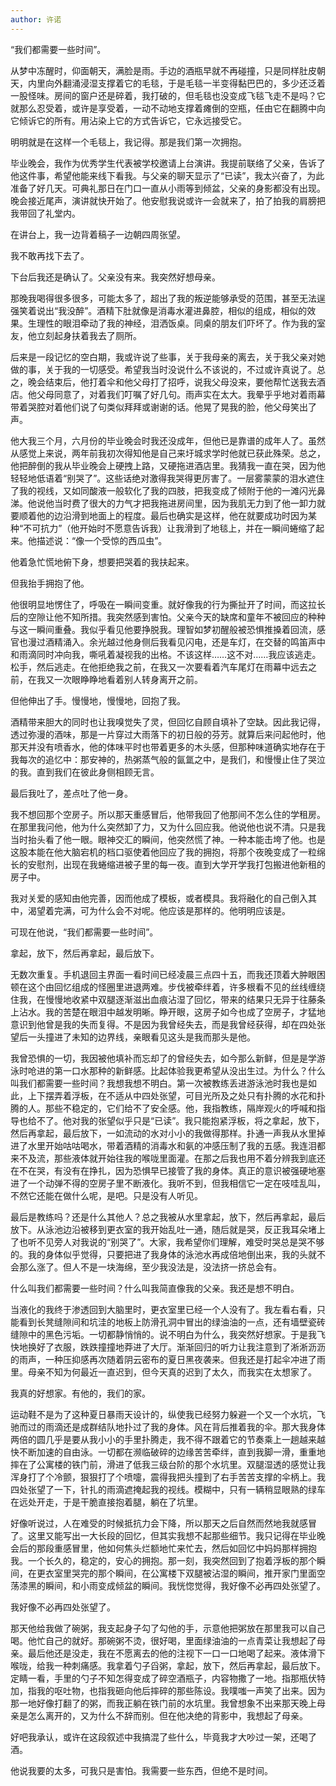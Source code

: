 ```yaml
---
author: 许诺
---
```

​“我们都需要一些时间”。 
 
​从梦中冻醒时，仰面朝天，满脸是雨。手边的酒瓶早就不再碰撞，只是同样肚皮朝天，内里向外翻涌浸湿支撑着它的毛毯，于是毛毯一半变得黏巴巴的，多少还泛着一股怪味。房间的窗户还是碎着，我打破的，但毛毯也没变成飞毯飞走不是吗？它就那么忍受着，或许是享受着，一动不动地支撑着瘫倒的空瓶，任由它在翻腾中向它倾诉它的所有。用沾染上它的方式告诉它，它永远接受它。
 
​明明就是在这样一个毛毯上，我记得。那是我们第一次拥抱。
 
​毕业晚会，我作为优秀学生代表被学校邀请上台演讲。我提前联络了父亲，告诉了他这件事，希望他能来线下看我。与父亲的聊天显示了“已读”，我太兴奋了，为此准备了好几天。可典礼那日在门口一直从小雨等到倾盆，父亲的身影都没有出现。晚会接近尾声，演讲就快开始了。他安慰我说或许一会就来了，拍了拍我的肩膀把我带回了礼堂内。
 
​在讲台上，我一边背着稿子一边朝四周张望。
 
​我不敢再找下去了。
 
​下台后我还是确认了。父亲没有来。我突然好想母亲。
 
​那晚我喝得很多很多，可能太多了，超出了我的叛逆能够承受的范围，甚至无法逞强笑着说出“我没醉”。酒精下肚就像是消毒水灌进鼻腔，相似的组成，相似的效果。生理性的眼泪牵动了我的神经，泪洒饭桌。同桌的朋友们吓坏了。作为我的室友，他立刻起身扶着我去了厕所。
 
​后来是一段记忆的空白期，我或许说了些事，关于我母亲的离去，关于我父亲对她做的事，关于我的一切感受。希望我当时没说什么不该说的，不过或许真说了。总之，晚会结束后，他打着伞和他父母打了招呼，说我父母没来，要他帮忙送我去酒店。他父母同意了，对着我们叮嘱了好几句。雨声实在太大。我晕乎乎地对着雨幕带着哭腔对着他们说了句类似拜拜或谢谢的话。他晃了晃我的脸，他父母笑出了声。
 
​他大我三个月，六月份的毕业晚会时我还没成年，但他已是靠谱的成年人了。虽然从感觉上来说，两年前我初次得知他是自己来圩城求学时他就已获此殊荣。总之，他把醉倒的我从毕业晚会上硬拽上路，又硬拖进酒店里。我猜我一直在哭，因为他轻轻地低语着“别哭了”。这些话绝对激得我哭得更厉害了。一层雾蒙蒙的泪水遮住了我的视线，又如同酸液一般软化了我的四肢，把我变成了倾附于他的一滩闪光鼻涕。他说他当时费了很大的力气才把我拖进房间里，因为我肌无力到了他一卸力就要顺着他的边沿滑到地面上的程度。最后也确实是这样，他在就要成功时因为某种“不可抗力”（他开始时不愿意告诉我）让我滑到了地毯上，并在一瞬间蜷缩了起来。他描述说：“像一个受惊的西瓜虫”。
 
​他着急忙慌地俯下身，想要把哭着的我扶起来。
 
​但我抬手拥抱了他。
 
​他很明显地愣住了，呼吸在一瞬间变重。就好像我的行为撕扯开了时间，而这拉长后的空隙让他不知所措。我突然感到害怕。父亲今天的缺席和童年不被回应的种种与这一瞬间重叠。我似乎看见他要挣脱我。理智如梦初醒般被恐惧推搡着回流，感官也漫过酒精涌入。余光越过他身侧后我看见闪电，还是车灯，在交替的鸣笛声中和雨滴同时冲向我，嘶吼着凝视我的出格。不该这样……这不对……我应该逃走。松手，然后逃走。在他拒绝我之前，在我又一次要看着汽车尾灯在雨幕中远去之前，在我又一次眼睁睁地看着别人转身离开之前。
 
​但他伸出了手。慢慢地，慢慢地，回抱了我。
 
​酒精带来胆大的同时也让我嗅觉失了灵，但回忆自顾自填补了空缺。因此我记得，透过弥漫的酒味，那是一片穿过大雨落下的初日般的芬芳。就算后来问起他时，他那天并没有喷香水，他的体味平时也带着更多的木头感，但那种味道确实地存在于我每次的追忆中：那安神的，热粥蒸气般的氤氲之中，是我们，和慢慢止住了哭泣的我。直到我们在彼此身侧相顾无言。
 
​最后我吐了，差点吐了他一身。
 
​我不想回那个空房子。所以那天重感冒后，他带我回了他那间不怎么住的学租房。在那里我问他，他为什么突然卸了力，又为什么回应我。他说他也说不清。只是我当时抬头看了他一眼。眼神交汇的瞬间，他突然慌了神。一种本能击垮了他。也是这股本能在他大脑宕机的档口驱使着他回应了我的拥抱，将那个夜晚变成了一粒绵长的安慰剂，出现在我蜷缩进被子里的每一夜。直到大学开学我打包搬进他新租的房子中。
 
​我对关爱的感知由他完善，因而他成了模板，或者模具。我将融化的自己倒入其中，渴望着完满，可为什么会不对呢。他应该是那样的。他明明应该是。
 
​可现在他说，“我们都需要一些时间”。
 
​拿起，放下，然后再拿起，最后放下。
 
​无数次重复。手机退回主界面一看时间已经凌晨三点四十五，而我还顶着大肿眼困顿在这个由回忆组成的怪圈里进退两难。步伐被牵绊着，许多根看不见的丝线缠绕住我，在慢慢地收紧中双腿逐渐滋出血痕沾湿了回忆，带来的结果只无异于往藤条上沾水。我的苦楚在眼泪中越发明晰。睁开眼，这房子如今也成了空房子，才猛地意识到他曾是我的失而复得。不是因为我曾经失去，而是我曾经获得，却在四处张望后一头撞进了未知的边界线，亲眼看见这头是我而那头是他。
 
​我曾恐惧的一切，我因被他填补而忘却了的曾经失去，如今那么新鲜，但是是学游泳时呛进的第一口水那种的新鲜感。比起体验我更希望从没出生过。为什么？什么叫我们都需要一些时间？我想我想不明白。第一次被教练丢进游泳池时我也是如此，上下摆弄着浮板，在不适从中四处张望，可目光所及之处只有扑腾的水花和扑腾的人。那些不稳定的，它们给不了安全感。他，我指教练，隔岸观火的呼喊和指导也给不了。他对我的张望似乎只是“已读”。我只能抱紧浮板，将之拿起，放下，然后再拿起，最后放下，一如流动的水对小小的我做得那样。扑通一声我从水里掉进了水里开始咕咕喝水，带着酒精的消毒水和氨的冲感压制了我的五感。我连泪都来不及流，那些液体就开始往我的喉咙里面灌。在那之后我也用不着分辨我到底还在不在哭，有没有在挣扎，因为恐惧早已接管了我的身体。真正的意识被强硬地塞进了一个动弹不得的空房子里不断液化。我听不到，但我相信它一定在吱哇乱叫，不然它还能在做什么呢，是吧。只是没有人听见。
 
​最后是教练吗？还是什么其他人？总之我被从水里拿起，放下，然后再拿起，最后放下。从泳池边沿被移到更衣室的我开始乱吐一通，随后就是哭，反正我耳朵堵上了也听不见旁人对我说的“别哭了”。大家，我希望你们理解，难受时哭总是哭不够的。我的身体似乎觉得，只要把进了我身体的泳池水再成倍地倒出来，我的头就不会那么涨了。但人不是一块海绵，至少我没法是，没法挤一挤总会有。
 
​什么叫我们都需要一些时间？什么叫我简直像我的父亲。我还是想不明白。
 
​当液化的我终于渗透回到大脑里时，更衣室里已经一个人没有了。我左看右看，只能看到长凳缝隙间和坑洼的地板上防滑孔洞中冒出的绿油油的一点，还有墙壁瓷砖缝隙中的黑色污垢。一切都静悄悄的。说不明白为什么，我突然好想家。于是我飞快地换好了衣服，跌跌撞撞地莽进了大厅。渐渐回归的听力让我注意到了淅淅沥沥的雨声，一种压抑感再次随着阴云密布的夏日黑夜袭来。但我还是打起伞冲进了雨里。母亲不知为何最近一直迟到，但今天真的迟到了太久，而我实在太想家了。
 
​我真的好想家。有他的，我们的家。
 
​运动鞋不是为了这种夏日暴雨天设计的，纵使我已经努力躲避一个又一个水坑，飞驰而过的雨滴还是成群结队地扑过了我的身体。风在背后推着我的伞。那大我身体两倍的圆几乎是要从我小小的手里扑腾走，我不得不跟着它的节奏乘上一趟越来越快不断加速的自由泳。一切都在濒临破碎的边缘苦苦牵绊，直到我脚一滑，重重地摔在了公寓楼的铁门前，滑进了低我三级台阶的那个水坑里。双腿湿透的感觉让我浑身打了个冷颤，狠狠打了个喷嚏，震得我把头撞到了右手苦苦支撑的伞柄上。我四处张望了一下，针扎的雨滴遮掩起我的视线。模糊中，只有一辆稍显眼熟的绿车在远处开走，于是干脆直接抱着腿，躺在了坑里。
 
​好像听说过，人在难受的时候抵抗力会下降，所以那天之后自然而然地我就感冒了。这里又能写出一大长段的回忆，但其实我想不起那些细节。我只记得在毕业晚会后的那段重感冒里，他如何焦头烂额地忙来忙去，然后如回忆中妈妈那样拥抱我。一个长久的，稳定的，安心的拥抱。那一刻，我突然回到了抱着浮板的那个瞬间，在更衣室里哭完的那个瞬间，在公寓楼下双腿被沾湿的瞬间，推开家门里面空荡漆黑的瞬间，和小雨变成倾盆的瞬间。我恍惚觉得，我好像不必再四处张望了。
 
​我好像不必再四处张望了。
 
​那天他给我做了碗粥，我支起身子勾了勾他的手，示意他把粥放在那里我可以自己喝。他忙自己的就好。那碗粥不烫，很好喝，里面绿油油的一点青菜让我想起了母亲。最后他还是没走，我在不愿离去的他的注视下一口一口地喝了起来。液体滑下喉咙，给我一种刺痛感。我拿着勺子舀粥，拿起，放下，然后再拿起，最后放下。定睛一看，手里的勺子不知怎得变成了碎空酒瓶子，内容物撒了一地。指那瓶伏特加，指我的呕吐物，也指我砸向他后摔碎的那些陈设。我噗嗤一声笑了出来。因为那一地好像打翻了的粥，而我正躺在铁门前的水坑里。我曾想象不出来那天晚上母亲是怎么离开的，又为什么不辞而别。但在他决绝的背影中，我想起了母亲。
 
​好吧我承认，或许在这段叙述中我搞混了些什么，毕竟我才大吵过一架，还喝了酒。
 
​他说我要的太多，可我只是害怕。我需要一些东西，但绝不是时间。
